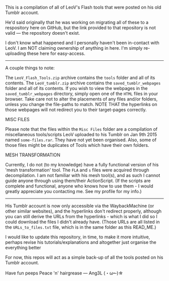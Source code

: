 This is a compilation of all of LeoV's Flash tools that were posted on his old Tumblr account.

He'd said originally that he was working on migrating all of these to a respository here on GitHub, but the link provided to that repository is not valid — the repository doesn't exist.


I don't know what happened and I personally haven't been in-contact with LeoV.
I am NOT claiming ownership of anything in here.
I'm simply re-uploading these here for easy-access.

------------------------------------

A couple things to note:


The `LeoV_Flash_Tools.zip` archive contains the `tools` folder and all of its contents.
The `LeoV_tumblr.zip` archive contains the `saved_tumblr_webpages` folder and all of its contents.
If you wish to view the webpages in the `saved_tumblr_webpages` directory, simply open one of the `HTML` files in your browser.
Take care not to alter the placements of any files and/or folders, unless you change the file-paths to match.
NOTE THAT the hyperlinks on those webpages will not redirect you to their target-pages correctly.


MISC FILES

Please note that the files within the `Misc Files` folder are a compilation of miscellaneous tools/scripts LeoV uploaded to his Tumblr on Jan 9th 2015 named `some-files.rar`.
They have not yet been organised.
Also, some of those files might be duplicates of Tools which have their own folders.


MESH TRANSFORMATION

Currently, I do not (to my knowledge) have a fully functional version of his 'mesh transformation' tool. The `FLA` and `s` files were acquired through decompilation.
I am not familiar with his mesh tool(s), and as such I cannot guide anyone through using them/their ActionScript. (If the scripts are complete and functional, anyone who knows how to use them - I would greatly appreciate you contacting me. See my profile for my info.)

-------------------------------------

His Tumblr account is now only accessible via the WaybackMachine (or other similar websites), and the hyperlinks don't redirect properly, although you can still derive the URLs from the hyperlinks - which is what I did so I could download the files I didn't already have.
(Those URLs are all listed in the `URLs_to_files.txt` file, which is in the same folder as this READ_ME.)



I would like to update this repository, in time, to make it more intuitive, perhaps revise his tutorials/explanations and altogether just organise the everything better


For now, this repos will act as a simple back-up of all the tools posted on his Tumblr account.


Have fun peeps
Peace 'n' hairgrease
— Ang3L (・ω↼)☆
